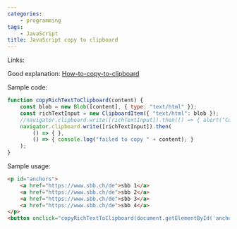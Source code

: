 ```yaml
---
categories:
    - programming
tags:
    - JavaScript
title: JavaScript copy to clipboard
---
```


Links:

Good explanation: [How-to-copy-to-clipboard](https://stackabuse.com/how-to-copy-to-clipboard-in-javascript-with-the-clipboard-api/)

Sample code:

~~~javascript
function copyRichTextToClipboard(content) {
    const blob = new Blob([content], { type: "text/html" });
    const richTextInput = new ClipboardItem({ "text/html": blob });
    //navigator.clipboard.write([richTextInput]).then(() => { alert("Copied rich:" + content)});
    navigator.clipboard.write([richTextInput]).then(
        () => { }, 
        () => { console.log("failed to copy " + content); }
    );
}
~~~

Sample usage:

~~~html
<p id="anchors">
    <a href="https://www.sbb.ch/de">sbb 1</a>
    <a href="https://www.sbb.ch/de">sbb 2</a>
    <a href="https://www.sbb.ch/de">sbb 3</a>
    <a href="https://www.sbb.ch/de">sbb 4</a>
</p>
<button onclick="copyRichTextToClipboard(document.getElementById('anchors').innerHTML)">Copy several links</button>
~~~
